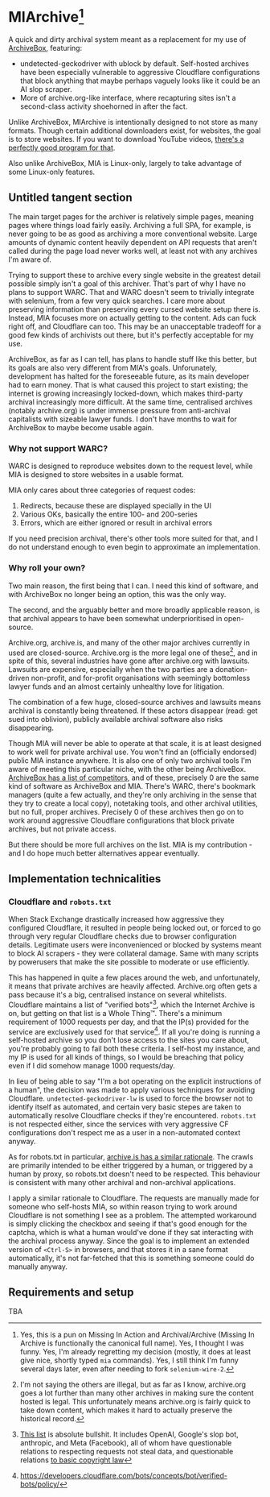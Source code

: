 # MIArchive[^1]

A quick and dirty archival system meant as a replacement for my use of [ArchiveBox](https://github.com/ArchiveBox/ArchiveBox), featuring:

* undetected-geckodriver with ublock by default. Self-hosted archives have been especially vulnerable to aggressive Cloudflare configurations that block anything that maybe perhaps vaguely looks like it could be an AI slop scraper.
* More of archive.org-like interface, where recapturing sites isn't a second-class activity shoehorned in after the fact.

Unlike ArchiveBox, MIArchive is intentionally designed to not store as many formats. Though certain additional downloaders exist, for websites, the goal is to store websites. If you want to download YouTube videos, [there's a perfectly good program for that](https://github.com/yt-dlp/yt-dlp).

Also unlike ArchiveBox, MIA is Linux-only, largely to take advantage of some Linux-only features.

## Untitled tangent section

The main target pages for the archiver is relatively simple pages, meaning pages where things load fairly easily. Archiving a full SPA, for example, is never going to be as good as archiving a more conventional website. Large amounts of dynamic content heavily dependent on API requests that aren't called during the page load never works well, at least not with any archives I'm aware of.

Trying to support these to archive every single website in the greatest detail possible simply isn't a goal of this archiver. That's part of why I have no plans to support  WARC. That and WARC doesn't seem to trivially integrate with selenium, from a few very quick searches. I care more about preserving information than preserving every cursed website setup there is. Instead, MIA focuses more on actually getting to the content. Ads can fuck right off, and Cloudflare can too. This may be an unacceptable tradeoff for a good few kinds of archivists out there, but it's perfectly acceptable for my use.

ArchiveBox, as far as I can tell, has plans to handle stuff like this better, but its goals are also very different from MIA's goals. Unforunately, development has halted for the foreseeable future, as its main developer had to earn money. That is what caused this project to start existing; the internet is growing increasingly locked-down, which makes third-party archival increasingly more difficult. At the same time, centralised archives (notably archive.org) is under immense pressure from anti-archival capitalists with sizeable lawyer funds. I don't have months to wait for ArchiveBox to maybe become usable again.

### Why not support WARC?

WARC is designed to reproduce websites down to the request level, while MIA is designed to store websites in a usable format.

MIA only cares about three categories of request codes:

1. Redirects, because these are displayed specially in the UI
2. Various OKs, basically the entire 100- and 200-series
3. Errors, which are either ignored or result in archival errors

If you need precision archival, there's other tools more suited for that, and I do not understand enough to even begin to approximate an implementation.

### Why roll your own?

Two main reason, the first being that I can. I need this kind of software, and with ArchiveBox no longer being an option, this was the only way.

The second, and the arguably better and more broadly applicable reason, is that archival appears to have been somewhat underprioritised in open-source.

Archive.org, archive.is, and many of the other major archives currently in used are closed-source. Archive.org is the more legal one of these[^2], and in spite of this, several industries have gone after archive.org with lawsuits. Lawsuits are expensive, especially when the two parties are a donation-driven non-profit, and for-profit organisations with seemingly bottomless lawyer funds and an almost certainly unhealthy love for litigation.

The combination of a few huge, closed-source archives and lawsuits means archival is constantly being threatened. If these actors disappear (read: get sued into oblivion), publicly available archival software also risks disappearing.

Though MIA will never be able to operate at that scale, it is at least designed to work well for private archival use. You won't find an (officially endorsed) public MIA instance anywhere. It is also one of only two archival tools I'm aware of meeting this particular niche, with the other being ArchiveBox. [ArchiveBox has a list of competitors](https://github.com/ArchiveBox/ArchiveBox/wiki/Web-Archiving-Community#other-archivebox-alternatives), and of these, precisely 0 are the same kind of software as ArchiveBox and MIA. There's WARC, there's bookmark managers (quite a few actually, and they're only archiving in the sense that they try to create a local copy), notetaking tools, and other archival utilities, but no full, proper archives. Precisely 0 of these archives then go on to work around aggressive Cloudflare configurations that block private archives, but not private access.

But there should be more full archives on the list. MIA is my contribution - and I do hope much better alternatives appear eventually.

## Implementation technicalities

### Cloudflare and `robots.txt`

When Stack Exchange drastically increased how aggressive they configured Cloudflare, it resulted in people being locked out, or forced to go through very regular Cloudflare checks due to browser configuration details. Legitimate users were inconvenienced or blocked by systems meant to block AI scrapers - they were collateral damage. Same with many scripts by powerusers that make the site possible to moderate or use efficiently.

This has happened in quite a few places around the web, and unfortunately, it means that private archives are heavily affected. Archive.org often gets a pass because it's a big, centralised instance on several whitelists. Cloudflare maintains a list of "verified bots"[^3], which the Internet Archive is on, but getting on that list is a Whole Thing:tm:. There's a minimum requirement of 1000 requests per day, and that the IP(s) provided for the service are exclusively used for that service[^4]. If all you're doing is running a self-hosted archive so you don't lose access to the sites you care about, you're probably going to fail both these criteria. I self-host my instance, and my IP is used for all kinds of things, so I would be breaching that policy even if I did somehow manage 1000 requests/day.

In lieu of being able to say "I'm a bot operating on the explicit instructions of a human", the decision was made to apply various techniques for avoiding Cloudflare. `undetected-geckodriver-lw` is used to force the browser not to identify itself as automated, and certain very basic stepes are taken to automatically resolve Cloudflare checks if they're encountered. `robots.txt` is not respected either, since the services with very aggressive CF configurations don't respect me as a user in a non-automated context anyway.

As for robots.txt in particular, [archive.is has a similar rationale](https://archive.is/faq). The crawls are primarily intended to be either triggered by a human, or triggered by a human by proxy, so robots.txt doesn't need to be respected. This behaviour is consistent with many other archival and non-archival applications.

I apply a similar rationale to Cloudflare. The requests are manually made for someone who self-hosts MIA, so within reason trying to work around Cloudflare is not something I see as a problem. The attempted workaround is simply clicking the checkbox and seeing if that's good enough for the captcha, which is what a human would've done if they sat interacting with the archival process anyway. Since the goal is to implement an extended version of `<Ctrl-S>` in browsers, and that stores it in a sane format automatically, it's not far-fetched that this is something someone could do manually anyway.

## Requirements and setup

TBA

[^1]: Yes, this is a pun on Missing In Action and Archival/Archive (Missing In Archive is functionally the canonical full name). Yes, I thought I was funny. Yes, I'm already regretting my decision (mostly, it does at least give nice, shortly typed `mia` commands). Yes, I still think I'm funny several days later, even after needing to fork `selenium-wire-2`.
[^2]: I'm not saying the others are illegal, but as far as I know, archive.org goes a lot further than many other archives in making sure the content hosted is legal. This unfortunately means archive.org is fairly quick to take down content, which makes it hard to actually preserve the historical record.
[^3]: [This list](https://radar.cloudflare.com/bots#verified-bots) is absolute bullshit. It includes OpenAI, Google's slop bot, anthropic, and Meta (Facebook), all of whom have questionable relations to respecting requests not steal data, and questionable relations [to basic copyright law](https://arstechnica.com/tech-policy/2025/02/meta-torrented-over-81-7tb-of-pirated-books-to-train-ai-authors-say/)
[^4]: https://developers.cloudflare.com/bots/concepts/bot/verified-bots/policy/
